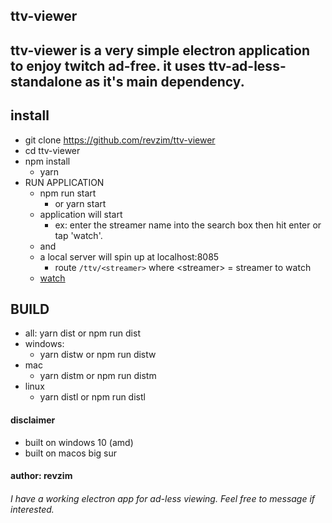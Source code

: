 ## ttv-viewer

## ttv-viewer is a very simple electron application to enjoy twitch ad-free. it uses ttv-ad-less-standalone as it's main dependency.

## install
* git clone https://github.com/revzim/ttv-viewer
* cd ttv-viewer
* npm install 
  * yarn
* RUN APPLICATION
  * npm run start
    * or yarn start
  * application will start
    *  ex: enter the streamer name into the search box then hit enter or tap 'watch'.
  * and
  * a local server will spin up at localhost:8085
    * route `/ttv/<streamer>` where \<streamer\> = streamer to watch
  * [watch](http://localhost:8085/ttv/<streamer>)

## BUILD
* all:
  yarn dist or npm run dist
* windows:
  * yarn distw or npm run distw
* mac
  * yarn distm or npm run distm
* linux
  * yarn distl or npm run distl


#### disclaimer
* built on windows 10 (amd)
* built on macos big sur

#### author: revzim

###### I have a working electron app for ad-less viewing. Feel free to message if interested.